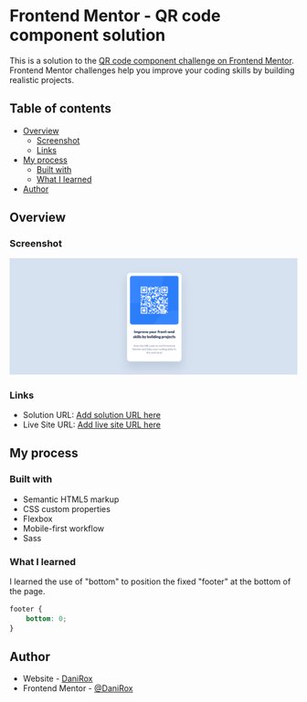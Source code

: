 # Frontend Mentor - QR code component solution

This is a solution to the [QR code component challenge on Frontend Mentor](https://www.frontendmentor.io/challenges/qr-code-component-iux_sIO_H). Frontend Mentor challenges help you improve your coding skills by building realistic projects. 

## Table of contents

- [Overview](#overview)
  - [Screenshot](#screenshot)
  - [Links](#links)
- [My process](#my-process)
  - [Built with](#built-with)
  - [What I learned](#what-i-learned)
- [Author](#author)


## Overview

### Screenshot

![](./images/screenshot-qr-code.png)


### Links

- Solution URL: [Add solution URL here](https://github.com/DaniRox/componente-de-codigo-QR)
- Live Site URL: [Add live site URL here](https://danirox.github.io/componente-de-codigo-QR/)


## My process

### Built with

- Semantic HTML5 markup
- CSS custom properties
- Flexbox
- Mobile-first workflow
- Sass


### What I learned

I learned the use of "bottom" to position the fixed "footer" at the bottom of the page.

```css
footer {
    bottom: 0;
}
```


## Author

- Website - [DaniRox](https://www.linkedin.com/in/daniroxescobar/)
- Frontend Mentor - [@DaniRox](https://www.frontendmentor.io/profile/DaniRox)
